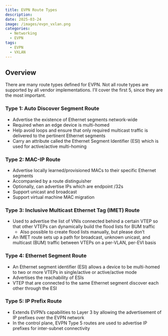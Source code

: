 ```yaml
---
title: EVPN Route Types
description:
date: 2025-03-24
image: /images/evpn_vxlan.png
categories:
  - Networking
  - EVPN
tags:
  - EVPN
  - VXLAN
---
```


## Overview

There are many route types defined for EVPN. Not all route types are supported by all vendor implementations. I'll cover the first 5, since they are the most important.

### Type 1: Auto Discover Segment Route

* Advertise the existence of Ethernet segments network-wide
* Required when an edge device is multi-homed
* Help avoid loops and ensure that only required multicast traffic is delivered to the pertinent Ethernet segments
* Carry an attribute called the Ethernet Segment Identifier (ESI) which is used for active/active multi-homing

### Type 2: MAC-IP Route

* Advertise locally learned/provisioned MACs to their specific Ethernet segments
* Accompanied by a route distinguisher
* Optionally, can advertise IPs which are endpoint /32s
* Support unicast and broadcast
* Support virtual machine MAC migration

### Type 3: Inclusive Multicast Ethernet Tag (IMET) Route

* Used to advertise the list of VNIs connected behind a certain VTEP so that other VTEPs can dynamically build the flood lists for BUM traffic
  * Also possible to create flood lists manually, but please don’t
* An IMET route sets up a path for broadcast, unknown unicast, and multicast (BUM) traffic between VTEPs on a per-VLAN, per-EVI basis

### Type 4: Ethernet Segment Route

* An Ethernet segment identifier (ESI) allows a device to be multi-homed to two or more VTEPs in single/active or active/active mode
* Advertises the reachability of ESIs
* VTEP that are connected to the same Ethernet segment discover each other through the ESI

### Type 5: IP Prefix Route

* Extends EVPN’s capabilities to Layer 3 by allowing the advertisement of IP prefixes over the EVPN network
* In the control plane, EVPN Type 5 routes are used to advertise IP prefixes for inter-subnet connectivity
